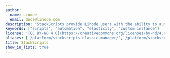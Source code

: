 ```yaml
---
author:
  name: Linode
  email: docs@linode.com
description: 'StackScripts provide Linode users with the ability to automate the deployment of custom systems, in addition to the default Linux distributions provided by Linode.'
keywords: ["scripts", "automation", "elasticity", "custom instance"]
license: '[CC BY-ND 4.0](https://creativecommons.org/licenses/by-nd/4.0)'
aliases: ['/platform/stackscripts-classic-manager/','/platform/stackscripts/','/platform/stackscripts-new-manager/','/stackscripts/']
title: StackScripts
show_in_lists: true
---
```


